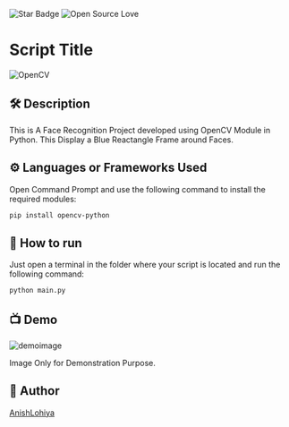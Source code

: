 <!--Please do not remove this part-->
![Star Badge](https://img.shields.io/static/v1?label=%F0%9F%8C%9F&message=If%20Useful&style=style=flat&color=BC4E99)
![Open Source Love](https://badges.frapsoft.com/os/v1/open-source.svg?v=103)

# Script Title

![OpenCV](https://user-images.githubusercontent.com/87910771/150637975-dda7d408-60e6-4c9e-aa71-10196c51ec72.jpg)


<!--An image is an illustration for your project, the tip here is using your sense of humour as much as you can :D 

You can copy paste my markdown photo insert as following:
<p align="center">
<img src="your-source-is-here" width=40% height=40%>
-->

## 🛠️ Description
<!--Remove the below lines and add yours -->
This is A Face Recognition Project developed using OpenCV Module in Python.
This Display a Blue Reactangle Frame around Faces.

## ⚙️ Languages or Frameworks Used
<!--Remove the below lines and add yours -->
Open Command Prompt and use the following command to install the required modules:

```sh 
pip install opencv-python
```


## 🌟 How to run
<!--Remove the below lines and add yours -->
Just open a terminal in the folder where your script is located and run the following command:

```sh
python main.py
```

## 📺 Demo

![demoimage](https://user-images.githubusercontent.com/87910771/150638214-207dbfea-1feb-4a71-8e55-56ba9dd04094.jpg)

Image Only for Demonstration Purpose.

## 🤖 Author
<!--Remove the below lines and add yours -->
[AnishLohiya](https://github.com/AnishLohiya)
